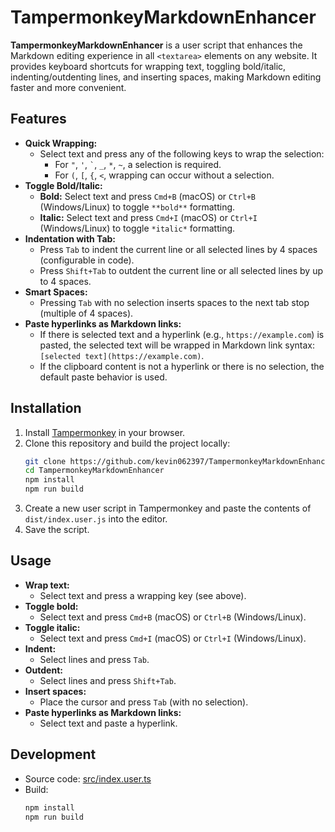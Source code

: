 # TampermonkeyMarkdownEnhancer

**TampermonkeyMarkdownEnhancer** is a user script that enhances the Markdown editing experience in all `<textarea>` elements on any website. It provides keyboard shortcuts for wrapping text, toggling bold/italic, indenting/outdenting lines, and inserting spaces, making Markdown editing faster and more convenient.

## Features

- **Quick Wrapping:**
    - Select text and press any of the following keys to wrap the selection:
        - For `"`, `'`, `` ` ``, `_`, `*`, `~`, a selection is required.
        - For `(`, `[`, `{`, `<`, wrapping can occur without a selection.
- **Toggle Bold/Italic:**
    - **Bold:** Select text and press `Cmd+B` (macOS) or `Ctrl+B` (Windows/Linux) to toggle `**bold**` formatting.
    - **Italic:** Select text and press `Cmd+I` (macOS) or `Ctrl+I` (Windows/Linux) to toggle `*italic*` formatting.
- **Indentation with Tab:**
    - Press `Tab` to indent the current line or all selected lines by 4 spaces (configurable in code).
    - Press `Shift+Tab` to outdent the current line or all selected lines by up to 4 spaces.
- **Smart Spaces:**
    - Pressing `Tab` with no selection inserts spaces to the next tab stop (multiple of 4 spaces).
- **Paste hyperlinks as Markdown links:**
    - If there is selected text and a hyperlink (e.g., `https://example.com`) is pasted, the selected text will be wrapped in Markdown link syntax: `[selected text](https://example.com)`.
    - If the clipboard content is not a hyperlink or there is no selection, the default paste behavior is used.

## Installation

1. Install [Tampermonkey](https://www.tampermonkey.net/) in your browser.
2. Clone this repository and build the project locally:
    ```sh
    git clone https://github.com/kevin062397/TampermonkeyMarkdownEnhancer
    cd TampermonkeyMarkdownEnhancer
    npm install
    npm run build
    ```
3. Create a new user script in Tampermonkey and paste the contents of `dist/index.user.js` into the editor.
4. Save the script.

## Usage

- **Wrap text:**
    - Select text and press a wrapping key (see above).
- **Toggle bold:**
    - Select text and press `Cmd+B` (macOS) or `Ctrl+B` (Windows/Linux).
- **Toggle italic:**
    - Select text and press `Cmd+I` (macOS) or `Ctrl+I` (Windows/Linux).
- **Indent:**
    - Select lines and press `Tab`.
- **Outdent:**
    - Select lines and press `Shift+Tab`.
- **Insert spaces:**
    - Place the cursor and press `Tab` (with no selection).
- **Paste hyperlinks as Markdown links:**
    - Select text and paste a hyperlink.

## Development

- Source code: [src/index.user.ts](src/index.user.ts)
- Build:
    ```sh
    npm install
    npm run build
    ```
